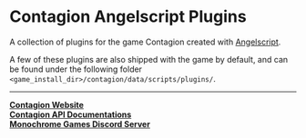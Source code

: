 # Contagion Angelscript Plugins
A collection of plugins for the game Contagion created with [Angelscript](https://www.angelcode.com/angelscript/).

A few of these plugins are also shipped with the game by default, and can be found under the following folder `<game_install_dir>/contagion/data/scripts/plugins/`.

------

**[Contagion Website](https://contagion-game.com/)**  
**[Contagion API Documentations](https://contagion-game.com/api/)**   
**[Monochrome Games Discord Server](https://discord.gg/monochrome/)**
